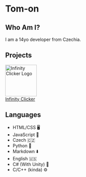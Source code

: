 # Tom-on
## Who Am I?
I am a 14yo developer from Czechia.

## Projects
<img width="100px" height="100px" src="https://cdn.discordapp.com/attachments/811534401540063234/1053616408241639474/Infinity_Clicker_Logo.png" alt="Infinity Clicker Logo" /> \
[Infinity Clicker](https://infinityclicker.web.app/)

## Languages
- HTML/CSS 🖥
- JavaScript 🗿
- Czech 🇨🇿
- Python 🐍
- Markdown ⬇️
- English 🇺🇸
- C# (With Unity) 👾
- C/C++ (kinda) ⚙️
